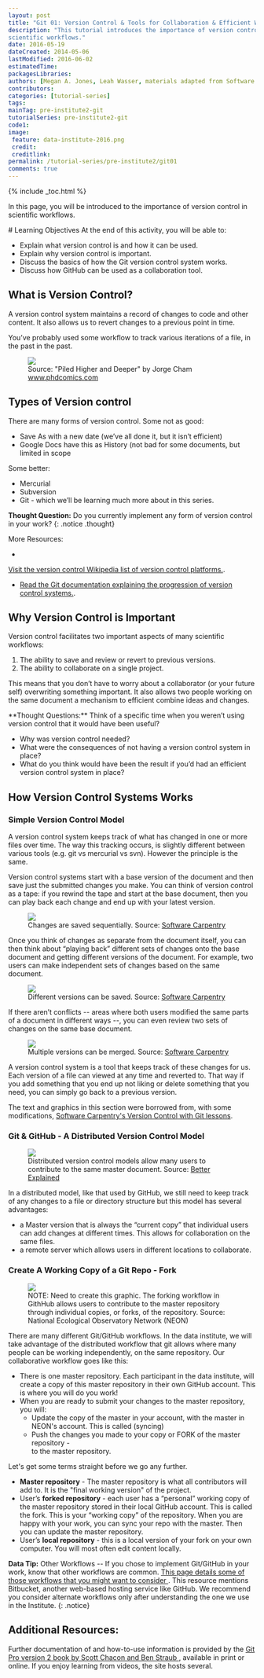 ```yaml
---
layout: post
title: "Git 01: Version Control & Tools for Collaboration & Efficient Work Flow"
description: "This tutorial introduces the importance of version control in
scientific workflows."
date: 2016-05-19
dateCreated: 2014-05-06
lastModified: 2016-06-02
estimatedTime:
packagesLibraries:
authors: [Megan A. Jones, Leah Wasser, materials adapted from Software Carpentry]
contributors:
categories: [tutorial-series]
tags:
mainTag: pre-institute2-git
tutorialSeries: pre-institute2-git
code1:
image:
 feature: data-institute-2016.png
 credit:
 creditlink:
permalink: /tutorial-series/pre-institute2/git01
comments: true
---
```


{% include _toc.html %}

In this page, you will be introduced to the importance of version control in
scientific workflows.  

<div id="objectives" markdown="1">
# Learning Objectives
At the end of this activity, you will be able to:

* Explain what version control is and how it can be used.
* Explain why version control is important.
* Discuss the basics of how the Git version control system works.
* Discuss how GitHub can be used as a collaboration tool.

</div>

## What is Version Control?

A version control system maintains a record of changes to code and other content.
It also allows us to revert changes to a previous point in time.

You’ve probably used some workflow to track various iterations of a file,
in the past in the past.

<figure>
	<a href="http://www.phdcomics.com/comics/archive/phd101212s.gif">
	<img src="http://www.phdcomics.com/comics/archive/phd101212s.gif"></a>
	<figcaption> Source: "Piled Higher and Deeper" by Jorge Cham <a href=
"http://www.phdcomics.com" target="_blank"> www.phdcomics.com</a>
	</figcaption>
</figure>

## Types of Version control

There are many forms of version control. Some not as good:

* Save As with a new date (we’ve all done it, but it isn’t efficient)
* Google Docs have this as History (not bad for some documents, but limited in scope

Some better:

* Mercurial
* Subversion
* Git - which we’ll be learning much more about in this series.



<i class="fa fa-star"></i> **Thought Question:** Do you currently implement
any form of version control in your work?
{: .notice .thought}

<div class="notice" markdown="1">
More Resources:

* <a href="https://en.wikipedia.org/wiki/List_of_version_control_software" target="_blank">
Visit the version control Wikipedia list of version control platforms.</a>.
* <a href="https://git-scm.com/book/en/v2/Getting-Started-About-Version-Control" target="_blank"> Read the Git documentation explaining the progression of version control systems.</a>.
</div>

## Why Version Control is Important

Version control facilitates two important aspects of many scientific workflows:

1. The ability to save and review or revert to previous versions.
2. The ability to collaborate on a single project.

This means that you don’t have to worry about a collaborator (or your future self)
overwriting something important. It also allows two people working on the same
document a mechanism to efficient combine ideas and changes.

<div class="notice thought" markdown="1">
<i class="fa fa-star"></i> **Thought Questions:** Think of a specific time when
you weren’t using version control that it would have been useful?  

* Why was version control needed?  
* What were the consequences of not having a version control system in place?
* What do you think would have been the result if you’d had an efficient version
control system in place?
</div>

## How Version Control Systems Works

### Simple Version Control Model

A version control system keeps track of what has changed in one or more files
over time. The way this tracking occurs, is slightly different between various
tools (e.g. git vs mercurial vs svn). However the principle is the same.

Version control systems start with a base version of the document and then save
just the submitted changes you make. You can think of version control as a
tape: if you rewind the tape and start at the base document, then you can play
back each change and end up with your latest version.

 <figure>
	<a href="{{ site.baseurl }}/images/pre-institute-content/pre-institute2-git/SWC_Git_play-changes.svg">
	<img src="{{ site.baseurl }}/images/pre-institute-content/pre-institute2-git/SWC_Git_play-changes.svg"></a>
	<figcaption> Changes are saved sequentially.
	Source: <a href="http://swcarpentry.github.io/git-novice/01-basics.html" target="_blank"> Software Carpentry </a>
	</figcaption>
</figure>

Once you think of changes as separate from the document itself, you can then
think about “playing back” different sets of changes onto the base document
and getting different versions of the document. For example, two users can make
independent sets of changes based on the same document.

 <figure>
	<a href="{{ site.baseurl }}/images/pre-institute-content/pre-institute2-git/SWC_Git_versions.svg">
	<img src="{{ site.baseurl }}/images/pre-institute-content/pre-institute2-git/SWC_Git_versions.svg"></a>
	<figcaption> Different versions can be saved.
	Source: <a href="http://swcarpentry.github.io/git-novice/01-basics.html" target="_blank"> Software Carpentry </a>
	</figcaption>
</figure>

If there aren’t conflicts -- areas where both users modified the same parts of
a document in different ways --, you can even review two sets of changes on the same
base document.

 <figure>
	<a href="{{ site.baseurl }}/images/pre-institute-content/pre-institute2-git/SWC_Git_merge.svg">
	<img src="{{ site.baseurl }}/images/pre-institute-content/pre-institute2-git/SWC_Git_merge.svg"></a>
	<figcaption>Multiple versions can be merged.
	Source: <a href="http://swcarpentry.github.io/git-novice/01-basics.html" target="_blank"> Software Carpentry </a>
	</figcaption>
</figure>

A version control system is a tool that keeps track of these changes for us.
Each version of a file can viewed at any time and reverted to. That way if you
add something that you end up not liking or delete something that you need, you
can simply go back to a previous version.

The text and graphics in this section were borrowed from, with some modifications,
<a href="http://swcarpentry.github.io/git-novice/01-basics.html" target="_blank"> Software Carpentry's Version Control with Git lessons</a>.

### Git & GitHub - A Distributed Version Control Model

 <figure>
	<a href="http://betterexplained.com/wp-content/uploads/version_control/distributed/distributed_example.png">
	<img src="http://betterexplained.com/wp-content/uploads/version_control/distributed/distributed_example.png"></a>
	<figcaption>Distributed version control models allow many users to 
contribute to the same master document.
	Source: <a href="http://betterexplained.com/wp-content/uploads/version_control/distributed/distributed_example.png" target="_blank"> Better Explained </a>
	</figcaption>
</figure>

In a distributed model, like that used by GitHub, we still need to keep track of
any changes to a file or directory structure but this model has several
advantages:

* a Master version that is always the “current copy” that individual users can
add changes at different times. This allows for collaboration on the same files.
* a remote server which allows users in different locations to collaborate.

### Create A Working Copy of a Git Repo - Fork

 <figure>
	<a href="{{ site.baseurl }}/images/pre-institute-content/pre-institute2-git/gitWorkflowSketch.jpg">
	<img src="{{ site.baseurl }}/images/pre-institute-content/pre-institute2-git/gitWorkflowSketch.jpg"></a>
	<figcaption>NOTE: Need to create this graphic. The forking workflow in GithHub
allows users to contribute to the master repository through individual copies, 
or forks, of the repository. 
	Source: National Ecological Observatory Network (NEON) </a>
	</figcaption>
</figure>

There are many different Git/GitHub workflows. In the data institute, we will take
advantage of the distributed workflow that git allows where many people can be
working independently, on the same repository. Our collaborative workflow goes
like this:

* There is one master repository. Each participant in the data institute, will
 create a copy of this master repository in their own GitHub account. This is where you will do
you work!
* When you are ready to submit your changes to the master repository, you will:
   * Update the copy of the master in your account, with the master in NEON's account. This is called (syncing)
   * Push the changes you made to your copy or FORK of the master repository -  
   to the master repository.

Let's get some terms straight before we go any further.

* **Master repository** - The master repository is what all contributors  will
add to. It is the "final working version" of the project.
* User’s **forked repository** - each user has a “personal” working copy of the
master repository stored in their local GitHub account. This is called the fork.
This is your “working copy” of the repository. When you are happy with your work,
you can sync your repo with the master. Then you can update the master repository.
* User’s **local repository** - this is a local version of your fork on your
own computer. You will most often edit content locally.


<i class="fa fa-star"></i> **Data Tip:** Other Workflows -- If you chose to
implement Git/GitHub in your work, know that other workflows are common.
<a href="<https://ru.atlassian.com/pre-institute2-git/tutorials/comparing-workflows/gitflow-workflow" target="_blank">This page details some of those workflows that you might want to consider </a>.
This resource mentions Bitbucket, another web-based hosting service
like GitHub. We recommend you consider alternate workflows only after
understanding the one we use in the Institute.
{: .notice}

## Additional Resources:
Further documentation of and how-to-use information is provided by the
<a href="https://git-scm.com/doc " target="_blank" >Git Pro version 2 book by Scott Chacon and Ben Straub </a>,
available in print or online. If you enjoy learning from videos, the site hosts
several.

